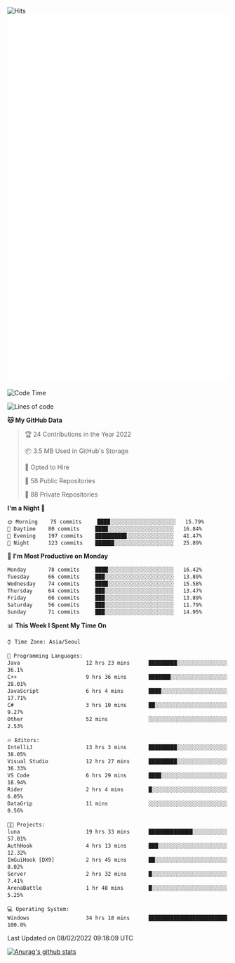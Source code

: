 ![Hits](https://hits.seeyoufarm.com/api/count/incr/badge.svg?url=https%3A%2F%2Fgithub.com%2Fkokose1234&count_bg=%2379C83D&title_bg=%23555555&icon=apple.svg&icon_color=%23E7E7E7&title=hits&edge_flat=false)
<br/>
![Metrics](https://github.com/kokose1234/kokose1234/blob/main/github-metrics.svg)

<!--START_SECTION:waka-->
![Code Time](http://img.shields.io/badge/Code%20Time-455%20hrs%2051%20mins-blue)

![Lines of code](https://img.shields.io/badge/From%20Hello%20World%20I%27ve%20Written-8%20Million%20lines%20of%20code-blue)

**🐱 My GitHub Data** 

> 🏆 24 Contributions in the Year 2022
 > 
> 📦 3.5 MB Used in GitHub's Storage 
 > 
> 💼 Opted to Hire
 > 
> 📜 58 Public Repositories 
 > 
> 🔑 88 Private Repositories  
 > 
**I'm a Night 🦉** 

```text
🌞 Morning    75 commits     ████░░░░░░░░░░░░░░░░░░░░░   15.79% 
🌆 Daytime    80 commits     ████░░░░░░░░░░░░░░░░░░░░░   16.84% 
🌃 Evening    197 commits    ██████████░░░░░░░░░░░░░░░   41.47% 
🌙 Night      123 commits    ██████░░░░░░░░░░░░░░░░░░░   25.89%

```
📅 **I'm Most Productive on Monday** 

```text
Monday       78 commits     ████░░░░░░░░░░░░░░░░░░░░░   16.42% 
Tuesday      66 commits     ███░░░░░░░░░░░░░░░░░░░░░░   13.89% 
Wednesday    74 commits     ████░░░░░░░░░░░░░░░░░░░░░   15.58% 
Thursday     64 commits     ███░░░░░░░░░░░░░░░░░░░░░░   13.47% 
Friday       66 commits     ███░░░░░░░░░░░░░░░░░░░░░░   13.89% 
Saturday     56 commits     ███░░░░░░░░░░░░░░░░░░░░░░   11.79% 
Sunday       71 commits     ███░░░░░░░░░░░░░░░░░░░░░░   14.95%

```


📊 **This Week I Spent My Time On** 

```text
⌚︎ Time Zone: Asia/Seoul

💬 Programming Languages: 
Java                     12 hrs 23 mins      █████████░░░░░░░░░░░░░░░░   36.1% 
C++                      9 hrs 36 mins       ███████░░░░░░░░░░░░░░░░░░   28.01% 
JavaScript               6 hrs 4 mins        ████░░░░░░░░░░░░░░░░░░░░░   17.71% 
C#                       3 hrs 10 mins       ██░░░░░░░░░░░░░░░░░░░░░░░   9.27% 
Other                    52 mins             ░░░░░░░░░░░░░░░░░░░░░░░░░   2.53%

🔥 Editors: 
IntelliJ                 13 hrs 3 mins       █████████░░░░░░░░░░░░░░░░   38.05% 
Visual Studio            12 hrs 27 mins      █████████░░░░░░░░░░░░░░░░   36.33% 
VS Code                  6 hrs 29 mins       ████░░░░░░░░░░░░░░░░░░░░░   18.94% 
Rider                    2 hrs 4 mins        █░░░░░░░░░░░░░░░░░░░░░░░░   6.05% 
DataGrip                 11 mins             ░░░░░░░░░░░░░░░░░░░░░░░░░   0.56%

🐱‍💻 Projects: 
luna                     19 hrs 33 mins      ██████████████░░░░░░░░░░░   57.01% 
AuthHook                 4 hrs 13 mins       ███░░░░░░░░░░░░░░░░░░░░░░   12.32% 
ImGuiHook [DX9]          2 hrs 45 mins       ██░░░░░░░░░░░░░░░░░░░░░░░   8.02% 
Server                   2 hrs 32 mins       █░░░░░░░░░░░░░░░░░░░░░░░░   7.41% 
ArenaBattle              1 hr 48 mins        █░░░░░░░░░░░░░░░░░░░░░░░░   5.25%

💻 Operating System: 
Windows                  34 hrs 18 mins      █████████████████████████   100.0%

```


 Last Updated on 08/02/2022 09:18:09 UTC
<!--END_SECTION:waka-->

[![Anurag's github stats](https://github-readme-stats.vercel.app/api?username=kokose1234&theme=dracula)](https://github.com/anuraghazra/github-readme-stats)



	
